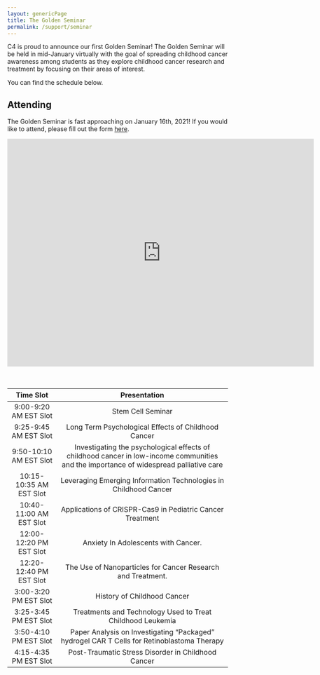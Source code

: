 ```yaml
---
layout: genericPage
title: The Golden Seminar
permalink: /support/seminar
---
```


C4 is proud to announce our first Golden Seminar! The Golden Seminar will be held in mid-January virtually with the goal of spreading childhood cancer awareness among students as they explore childhood cancer research and treatment by focusing on their areas of interest. 

You can find the schedule below.

## Attending

The Golden Seminar is fast approaching on January 16th, 2021! If you would like to attend, please fill out the form [here](https://docs.google.com/forms/d/e/1FAIpQLSc6LMaRc6mkGNq-mbd1aG_Sai045WoxmjD6EgQ03yuNEm1C8w/viewform). 

<div class="form">
<iframe src="https://docs.google.com/forms/d/e/1FAIpQLSc6LMaRc6mkGNq-mbd1aG_Sai045WoxmjD6EgQ03yuNEm1C8w/viewform?embedded=true" width="700" height="520" frameborder="0" marginheight="0" marginwidth="0">Loading…</iframe>
</div>

<br>
<br>

| Time Slot                 | Presentation                                                                                                                             |
|:-------------------------:|:----------------------------------------------------------------------------------------------------------------------------------------:|
| 9:00-9:20 AM EST Slot     | Stem Cell Seminar                                                                                                                        |
| 9:25-9:45 AM EST Slot     | Long Term Psychological Effects of Childhood Cancer                                                                                      |
| 9:50-10:10 AM EST Slot    | Investigating the psychological effects of childhood cancer in low-income communities and the importance of widespread palliative care   |
| 10:15-10:35 AM EST Slot   | Leveraging Emerging Information Technologies in Childhood Cancer                                                                         |
| 10:40-11:00 AM EST Slot   | Applications of CRISPR-Cas9 in Pediatric Cancer Treatment                                                                                |
| 12:00-12:20 PM EST Slot   | Anxiety In Adolescents with Cancer.                                                                                                      |
| 12:20-12:40 PM EST Slot   | The Use of Nanoparticles for Cancer Research and Treatment.                                                                              |
| 3:00-3:20 PM EST Slot     | History of Childhood Cancer                                                                                                              |
| 3:25-3:45 PM EST Slot     | Treatments and Technology Used to Treat Childhood Leukemia                                                                               |
| 3:50-4:10 PM EST Slot     | Paper Analysis on Investigating “Packaged” hydrogel CAR T Cells for Retinoblastoma Therapy                                               |
| 4:15-4:35 PM EST Slot     | Post-Traumatic Stress Disorder in Childhood Cancer                                                                                       |

<br>
<br>